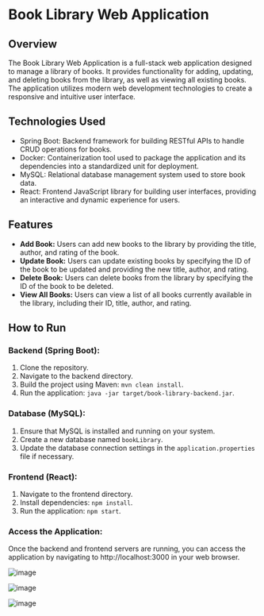 # Book Library Web Application

## Overview
The Book Library Web Application is a full-stack web application designed to manage a library of books. It provides functionality for adding, updating, and deleting books from the library, as well as viewing all existing books. The application utilizes modern web development technologies to create a responsive and intuitive user interface.

## Technologies Used
- Spring Boot: Backend framework for building RESTful APIs to handle CRUD operations for books.
- Docker: Containerization tool used to package the application and its dependencies into a standardized unit for deployment.
- MySQL: Relational database management system used to store book data.
- React: Frontend JavaScript library for building user interfaces, providing an interactive and dynamic experience for users.

## Features
- **Add Book:** Users can add new books to the library by providing the title, author, and rating of the book.
- **Update Book:** Users can update existing books by specifying the ID of the book to be updated and providing the new title, author, and rating.
- **Delete Book:** Users can delete books from the library by specifying the ID of the book to be deleted.
- **View All Books:** Users can view a list of all books currently available in the library, including their ID, title, author, and rating.

## How to Run
### Backend (Spring Boot):
1. Clone the repository.
2. Navigate to the backend directory.
3. Build the project using Maven: `mvn clean install`.
4. Run the application: `java -jar target/book-library-backend.jar`.

### Database (MySQL):
1. Ensure that MySQL is installed and running on your system.
2. Create a new database named `bookLibrary`.
3. Update the database connection settings in the `application.properties` file if necessary.

### Frontend (React):
1. Navigate to the frontend directory.
2. Install dependencies: `npm install`.
3. Run the application: `npm start`.

### Access the Application:
Once the backend and frontend servers are running, you can access the application by navigating to http://localhost:3000 in your web browser.

![image](https://github.com/TraperRoku/FullstackLibraryApp/assets/119821555/1577a5da-d033-4a7e-87e1-26c61809c779)

![image](https://github.com/TraperRoku/FullstackLibraryApp/assets/119821555/f731d49e-76b7-4424-ad35-909075ce4ce1)

![image](https://github.com/TraperRoku/FullstackLibraryApp/assets/119821555/17033e25-2586-44d2-9b87-ecf6a9b157d1)







